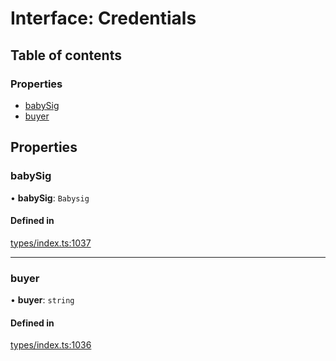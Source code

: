 # Interface: Credentials

## Table of contents

### Properties

- [babySig](Credentials.md#babysig)
- [buyer](Credentials.md#buyer)

## Properties

### babySig

• **babySig**: `Babysig`

#### Defined in

[types/index.ts:1037](https://github.com/nevermined-io/react-components/blob/d91af20/catalog/src/types/index.ts#L1037)

___

### buyer

• **buyer**: `string`

#### Defined in

[types/index.ts:1036](https://github.com/nevermined-io/react-components/blob/d91af20/catalog/src/types/index.ts#L1036)
